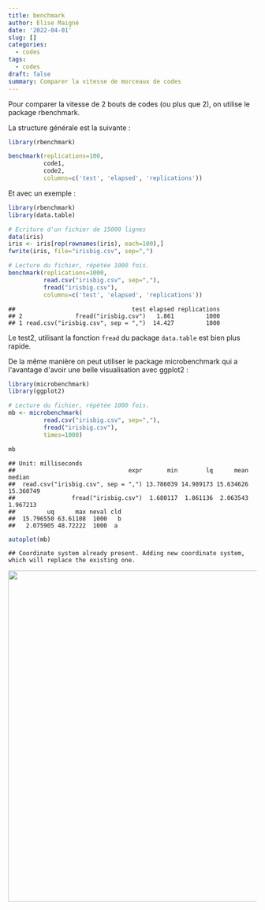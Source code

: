 ```yaml
---
title: benchmark
author: Elise Maigné
date: '2022-04-01'
slug: []
categories:
  - codes
tags:
  - codes
draft: false
summary: Comparer la vitesse de morceaux de codes
---
```




Pour comparer la vitesse de 2 bouts de codes (ou plus que 2), on utilise le package rbenchmark.

La structure générale est la suivante : 


```r
library(rbenchmark)

benchmark(replications=100,
          code1,
          code2,
          columns=c('test', 'elapsed', 'replications'))
```

Et avec un exemple :


```r
library(rbenchmark)
library(data.table)

# Ecriture d'un fichier de 15000 lignes 
data(iris)
iris <- iris[rep(rownames(iris), each=100),]
fwrite(iris, file="irisbig.csv", sep=",")

# Lecture du fichier, répétée 1000 fois. 
benchmark(replications=1000,
          read.csv("irisbig.csv", sep=","),
          fread("irisbig.csv"),
          columns=c('test', 'elapsed', 'replications'))
```

```
##                                 test elapsed replications
## 2               fread("irisbig.csv")   1.861         1000
## 1 read.csv("irisbig.csv", sep = ",")  14.427         1000
```

Le test2, utilisant la fonction `fread` du package `data.table` est bien plus rapide. 

De la même manière on peut utiliser le package microbenchmark qui a l'avantage d'avoir une belle visualisation avec ggplot2 :


```r
library(microbenchmark)
library(ggplot2)

# Lecture du fichier, répétée 1000 fois. 
mb <- microbenchmark(
          read.csv("irisbig.csv", sep=","),
          fread("irisbig.csv"),
          times=1000)

mb
```

```
## Unit: milliseconds
##                                expr       min        lq      mean    median
##  read.csv("irisbig.csv", sep = ",") 13.786039 14.989173 15.634626 15.360749
##                fread("irisbig.csv")  1.680117  1.861136  2.063543  1.967213
##         uq      max neval cld
##  15.796550 63.61108  1000   b
##   2.075905 48.72222  1000  a
```

```r
autoplot(mb)
```

```
## Coordinate system already present. Adding new coordinate system, which will replace the existing one.
```

<img src="{{< blogdown/postref >}}index_files/figure-html/unnamed-chunk-3-1.png" width="672" />
